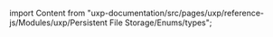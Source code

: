
import Content from "uxp-documentation/src/pages/uxp/reference-js/Modules/uxp/Persistent File Storage/Enums/types";

<Content query="product=photoshop"/>

